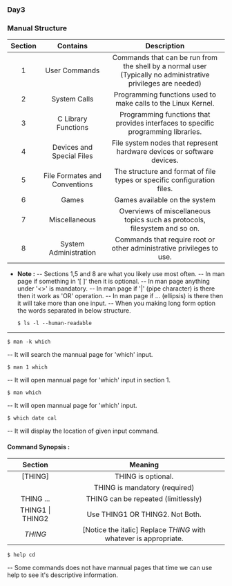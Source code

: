 ### Day3
### Manual Structure

| Section 	|            Contains           	|                                                   Description                                                  	|
|:-------:	|:-----------------------------:	|:--------------------------------------------------------------------------------------------------------------:	|
|    1    	|         User Commands         	| Commands that can be run from the shell  by a normal user (Typically no administrative privileges are needed)  	|
|    2    	|          System Calls         	|                         Programming functions used to make calls to the  Linux Kernel.                         	|
|    3    	|      C Library Functions      	|               Programming functions that provides interfaces to  specific programming libraries.               	|
|    4    	|   Devices and Special Files   	|                     File system nodes that represent hardware devices  or software devices.                    	|
|    5    	| File Formates and Conventions 	|                    The structure and format of file types or  specific configuration files.                    	|
|    6    	|             Games             	|                                          Games available on the system                                         	|
|    7    	|         Miscellaneous         	|                   Overviews of miscellaneous topics such as protocols, filesystem and so on.                   	|
|    8    	|     System Administration     	|                     Commands that require root or other administrative  privileges to use.                     	|

* __Note :__
-- Sections 1,5 and 8 are what you likely use most often.
-- In man page if something in '[ ]' then it is optional.
-- In man page anything under '<>' is mandatory.
-- In man page if '|' (pipe character) is there then it work as 'OR' operation.
-- In man page if ... (ellipsis) is there then it will take more than one input. 
-- When you making long form option the words separated in below structure.
  ```
  $ ls -l --human-readable
  ```
---
```
$ man -k which
```
-- It will search the mannual page for 'which' input.
```
$ man 1 which
```
-- It will open mannual page for 'which' input in section 1.
```
$ man which
```
-- It will open mannual page for 'which' input.
```
$ which date cal
```
-- It will display the location of given input command.

#### Command Synopsis :
|      Section     	|                              Meaning                              	|
|:----------------:	|:-----------------------------------------------------------------:	|
|      [THING]     	|                         THING is optional.                        	|
|      <THING>     	|                   THING is mandatory (required)                   	|
|     THING ...    	|                THING can be repeated (limitlessly)                	|
| THING1 \| THING2 	|                  Use THING1 OR THING2. Not Both.                  	|
|      *THING*     	| [Notice the italic] Replace *THING* with whatever is appropriate. 	|

```
$ help cd
```
-- Some commands does not have mannual pages that time we can use help to see it's descriptive information.
